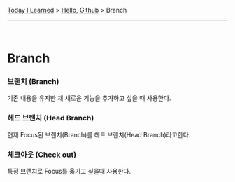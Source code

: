 [Today I Learned](/README.md) > [Hello, Github](/Git/Hello%20Github/README.md) > Branch

---

</br>

# Branch


### 브랜치 (Branch)
기존 내용을 유지한 채 새로운 기능을 추가하고 싶을 때 사용한다.

### 헤드 브랜치 (Head Branch)
현재 Focus된 브랜치(Branch)를 헤드 브랜치(Head Branch)라고한다.

### 체크아웃 (Check out)
특정 브랜치로 Focus를 옮기고 싶을때 사용한다.

